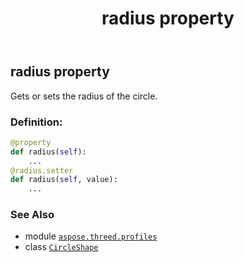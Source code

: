 ﻿---
title: radius property
second_title: Aspose.3D for Python via .NET API References
description: 
type: docs
weight: 150
url: /python-net/aspose.threed.profiles/circleshape/radius/
is_root: false
---

## radius property


Gets or sets the radius of the circle.
### Definition:
```python
@property
def radius(self):
    ...
@radius.setter
def radius(self, value):
    ...
```

### See Also
* module [`aspose.threed.profiles`](../../)
* class [`CircleShape`](/3d/python-net/aspose.threed.profiles/circleshape)
